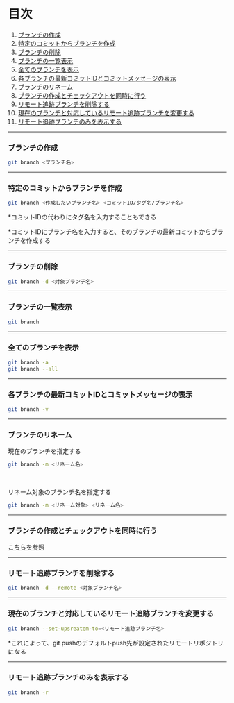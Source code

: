 # 目次

1. [ブランチの作成](#sec1)
2. [特定のコミットからブランチを作成](#sec2)
3. [ブランチの削除](#sec3)
4. [ブランチの一覧表示](#sec4)
5. [全てのブランチを表示](#sec5)
6. [各ブランチの最新コミットIDとコミットメッセージの表示](#sec6)
7. [ブランチのリネーム](#sec7)
8. [ブランチの作成とチェックアウトを同時に行う](#sec8)
9. [リモート追跡ブランチを削除する](#sec9)
10. [現在のブランチと対応しているリモート追跡ブランチを変更する](#sec10)
11. [リモート追跡ブランチのみを表示する](#sec11)

---
<a id="sec1"></a>

### ブランチの作成

```bash
git branch <ブランチ名>
```

---
<a id="sec2"></a>

### 特定のコミットからブランチを作成
```bash
git branch <作成したいブランチ名> <コミットID/タグ名/ブランチ名>
```

*コミットIDの代わりにタグ名を入力することもできる　

*コミットIDにブランチ名を入力すると、そのブランチの最新コミットからブランチを作成する  

---
<a id="sec3"></a>

### ブランチの削除

```bash
git branch -d <対象ブランチ名>
```

---
<a id="sec4"></a>

### ブランチの一覧表示

```bash
git branch
```

---
<a id="sec5"></a>

### 全てのブランチを表示

```bash
git branch -a
git branch --all
```

---
<a id="sec6"></a>

### 各ブランチの最新コミットIDとコミットメッセージの表示

```bash
git branch -v
```

---
<a id="sec7"></a>

### ブランチのリネーム

現在のブランチを指定する
```bash
git branch -m <リネーム名>
```


<br>

リネーム対象のブランチ名を指定する
```bash
git branch -m <リネーム対象> <リネーム名>
```

---
<a id="sec8"></a>

### ブランチの作成とチェックアウトを同時に行う

[こちらを参照](./git_checkout.md#branch)

---
<a id="sec9"></a>

### リモート追跡ブランチを削除する

```bash
git branch -d --remote <対象ブランチ名>
```

---
<a id="sec10"></a>

### 現在のブランチと対応しているリモート追跡ブランチを変更する

```bash
git branch --set-upsreatem-to=<リモート追跡ブランチ名>
```
*これによって、git pushのデフォルトpush先が設定されたリモートリポジトリになる

---
<a id="sec11"></a>

### リモート追跡ブランチのみを表示する

```bash
git branch -r
```